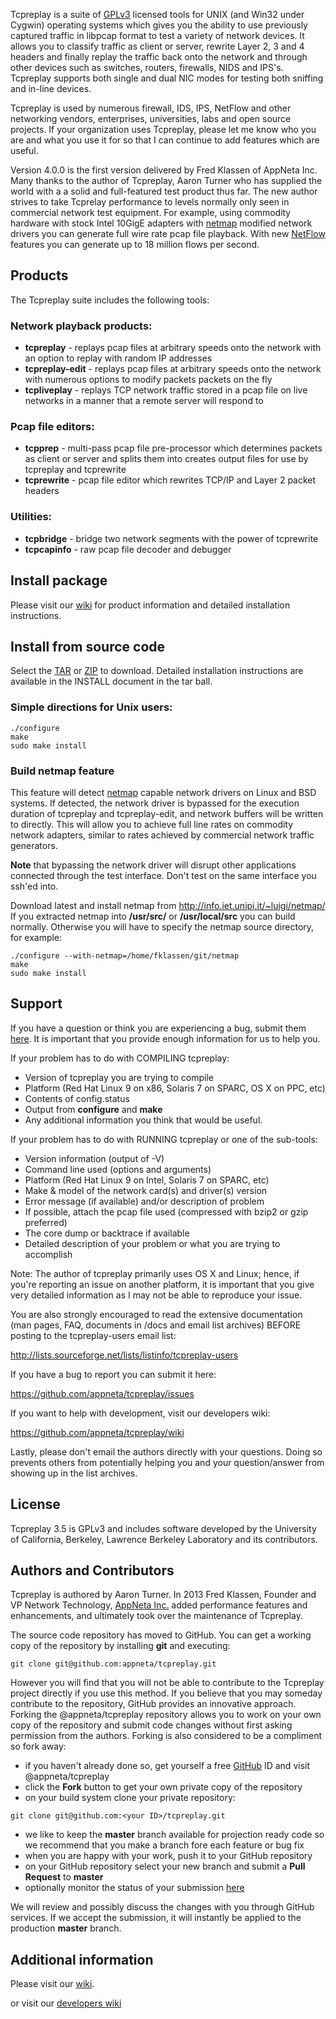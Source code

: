 Tcpreplay is a suite of [GPLv3](http://www.gnu.org/licenses/gpl-3.0.html) licensed tools for UNIX (and Win32 under  Cygwin) operating systems which gives you the ability to use previously captured traffic in  libpcap format to test a variety of network devices. It allows you to classify traffic as client or server, rewrite Layer 2, 3 and 4 headers and finally replay the traffic back onto the network and through other devices such as switches, routers, firewalls, NIDS and IPS's. Tcpreplay supports both single and dual NIC modes for testing both sniffing and in-line devices.

Tcpreplay is used by numerous firewall, IDS, IPS, NetFlow and other networking vendors, enterprises, universities, labs and open source projects. If your organization uses Tcpreplay, please let me know who you are and what you use it for so that I can continue to add features which are useful.

Version 4.0.0 is the first version delivered by Fred Klassen of AppNeta Inc. Many thanks to the author of Tcpreplay,
Aaron Turner who has supplied the world with a a solid and full-featured test product thus far. The new author
strives to take Tcprelay performance to levels normally only seen in commercial network test equipment. For 
example, using commodity hardware with stock Intel 10GigE adapters with [netmap](http://info.iet.unipi.it/~luigi/netmap/) modified network drivers you can generate full wire rate pcap file playback. With new [NetFlow](http://www.cisco.com/go/netflow) features you can generate up to 18 
million flows per second.

## Products
The Tcpreplay suite includes the following tools:

### Network playback products:
* **tcpreplay** - replays pcap files at arbitrary speeds onto the network with an option to replay with random IP addresses
* **tcpreplay-edit** - replays pcap files at arbitrary speeds onto the network with numerous options to modify packets packets on the fly
* **tcpliveplay** - replays TCP network traffic stored in a pcap file on live networks in a manner that a remote server will respond to

### Pcap file editors:
* **tcpprep** - multi-pass pcap file pre-processor which determines packets as client or server and splits them into creates output files for use by tcpreplay and tcprewrite
* **tcprewrite** - pcap file editor which rewrites TCP/IP and Layer 2 packet headers

### Utilities:
* **tcpbridge** - bridge two network segments with the power of tcprewrite
* **tcpcapinfo** - raw pcap file decoder and debugger

## Install package
Please visit our [wiki](http://tcpreplay.appneta.com) for product information and detailed installation instructions.

## Install from source code
Select the [TAR](https://github.com/appneta/tcpreplay/tarball/master) or [ZIP](https://github.com/appneta/tcpreplay/zipball/master) to download. Detailed installation instructions are available in the INSTALL document in the tar ball.

### Simple directions for Unix users:
```
./configure 
make
sudo make install
```
### Build netmap feature
This feature will detect [netmap](http://info.iet.unipi.it/~luigi/netmap/)
capable network drivers on Linux and BSD 
systems. If detected, the network driver is bypassed for the execution 
duration of tcpreplay and tcpreplay-edit, and network buffers will be 
written to directly. This will allow you to achieve full line rates on 
commodity network adapters, similar to rates achieved by commercial network 
traffic generators.

**Note** that bypassing the network driver will disrupt other applications connected
through the test interface. Don't test on the same interface you ssh'ed into.

Download latest and install netmap from <http://info.iet.unipi.it/~luigi/netmap/>
If you extracted netmap into **/usr/src/** or **/usr/local/src** you can build normally. Otherwise you 
will have to specify the netmap source directory, for example:
```
./configure --with-netmap=/home/fklassen/git/netmap
make
sudo make install
```

## Support
If you have a question or think you are experiencing a bug, submit them [here](https://github.com/appneta/tcpreplay/issues). It is important
that you provide enough information for us to help you.

If your problem has to do with COMPILING tcpreplay:
* Version of tcpreplay you are trying to compile
* Platform (Red Hat Linux 9 on x86, Solaris 7 on SPARC, OS X on PPC, etc)
* Contents of config.status
* Output from **configure** and **make**
* Any additional information you think that would be useful.

If your problem has to do with RUNNING tcpreplay or one of the sub-tools:
* Version information (output of -V)
* Command line used (options and arguments)
* Platform (Red Hat Linux 9 on Intel, Solaris 7 on SPARC, etc)
* Make & model of the network card(s) and driver(s) version
* Error message (if available) and/or description of problem
* If possible, attach the pcap file used (compressed with bzip2 or gzip preferred)
* The core dump or backtrace if available
* Detailed description of your problem or what you are trying to accomplish

Note: The author of tcpreplay primarily uses OS X and Linux; hence, if you're reporting
an issue on another platform, it is important that you give very detailed
information as I may not be able to reproduce your issue.

You are also strongly encouraged to read the extensive documentation (man
pages, FAQ, documents in /docs and email list archives) BEFORE posting to the
tcpreplay-users email list:

http://lists.sourceforge.net/lists/listinfo/tcpreplay-users

If you have a bug to report you can submit it here:

https://github.com/appneta/tcpreplay/issues

If you want to help with development, visit our developers wiki:

https://github.com/appneta/tcpreplay/wiki

Lastly, please don't email the authors directly with your questions.  Doing so
prevents others from potentially helping you and your question/answer from
showing up in the list archives.

## License
Tcpreplay 3.5 is GPLv3 and includes software developed by the University of
California, Berkeley, Lawrence Berkeley Laboratory and its contributors.

## Authors and Contributors
Tcpreplay is authored by Aaron Turner. In 2013 Fred Klassen, Founder and VP Network Technology,
[AppNeta Inc.](http://appneta.com) added performance features and enhancements,
and ultimately took over the maintenance of Tcpreplay.

The source code repository has moved to GitHub. You can get a working copy of the repository by installing **git** and executing:
```
git clone git@github.com:appneta/tcpreplay.git
```
However you will find that you will not be able to contribute to the Tcpreplay project directly if you
use this method. If you believe that you may someday contribute to the repository, GitHub provides
an innovative approach. Forking the @appneta/tcpreplay repository allows you to work 
on your own copy of the repository and submit code changes without first asking permission 
from the authors. Forking is also considered to be a compliment so fork away:
* if you haven't already done so, get yourself a free [GitHub](https://github.com) ID and visit @appneta/tcpreplay
* click the **Fork** button to get your own private copy of the repository
* on your build system clone your private repository:

```
git clone git@github.com:<your ID>/tcpreplay.git
```
* we like to keep the **master** branch available for projection ready code so we recommend that you make a branch fore each feature or bug fix
* when you are happy with your work, push it to your GitHub repository
* on your GitHub repository select your new branch and submit a **Pull Request** to **master**
* optionally monitor the status of your submission [here](https://github.com/appneta/tcpreplay/network)

We will review and possibly discuss the changes with you through GitHub services. If we accept the submission, it will instantly be applied to the production **master** branch.

## Additional information
Please visit our [wiki](http://tcpreplay.appneta.com).

or visit our [developers wiki](https://github.com/appneta/tcpreplay/wiki)

